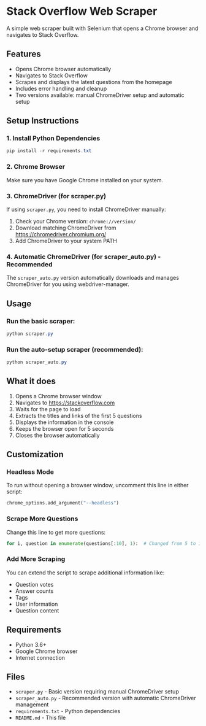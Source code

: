 # Stack Overflow Web Scraper

A simple web scraper built with Selenium that opens a Chrome browser and navigates to Stack Overflow.

## Features

- Opens Chrome browser automatically
- Navigates to Stack Overflow
- Scrapes and displays the latest questions from the homepage
- Includes error handling and cleanup
- Two versions available: manual ChromeDriver setup and automatic setup

## Setup Instructions

### 1. Install Python Dependencies

```powershell
pip install -r requirements.txt
```

### 2. Chrome Browser

Make sure you have Google Chrome installed on your system.

### 3. ChromeDriver (for scraper.py)

If using `scraper.py`, you need to install ChromeDriver manually:

1. Check your Chrome version: `chrome://version/`
2. Download matching ChromeDriver from https://chromedriver.chromium.org/
3. Add ChromeDriver to your system PATH

### 4. Automatic ChromeDriver (for scraper_auto.py) - Recommended

The `scraper_auto.py` version automatically downloads and manages ChromeDriver for you using webdriver-manager.

## Usage

### Run the basic scraper:
```powershell
python scraper.py
```

### Run the auto-setup scraper (recommended):
```powershell
python scraper_auto.py
```

## What it does

1. Opens a Chrome browser window
2. Navigates to https://stackoverflow.com
3. Waits for the page to load
4. Extracts the titles and links of the first 5 questions
5. Displays the information in the console
6. Keeps the browser open for 5 seconds
7. Closes the browser automatically

## Customization

### Headless Mode
To run without opening a browser window, uncomment this line in either script:
```python
chrome_options.add_argument("--headless")
```

### Scrape More Questions
Change this line to get more questions:
```python
for i, question in enumerate(questions[:10], 1):  # Changed from 5 to 10
```

### Add More Scraping
You can extend the script to scrape additional information like:
- Question votes
- Answer counts
- Tags
- User information
- Question content

## Requirements

- Python 3.6+
- Google Chrome browser
- Internet connection

## Files

- `scraper.py` - Basic version requiring manual ChromeDriver setup
- `scraper_auto.py` - Recommended version with automatic ChromeDriver management
- `requirements.txt` - Python dependencies
- `README.md` - This file